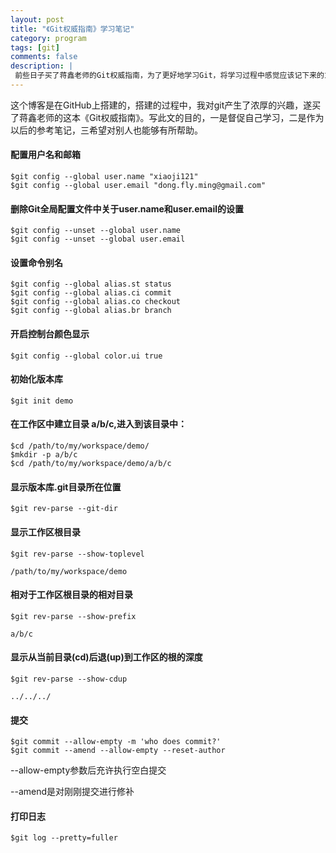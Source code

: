 ```yaml
---
layout: post
title: "《Git权威指南》学习笔记"
category: program
tags: [git]
comments: false
description: |
 前些日子买了蒋鑫老师的Git权威指南，为了更好地学习Git，将学习过程中感觉应该记下来的东西记录下来，遂成此文。此文在学习过程当中，不断更新。
---
```


这个博客是在GitHub上搭建的，搭建的过程中，我对git产生了浓厚的兴趣，遂买了蒋鑫老师的这本《Git权威指南》。写此文的目的，一是督促自己学习，二是作为以后的参考笔记，三希望对别人也能够有所帮助。

#### 配置用户名和邮箱
	
	$git config --global user.name "xiaoji121"
	$git config --global user.email "dong.fly.ming@gmail.com"

#### 删除Git全局配置文件中关于user.name和user.email的设置

	$git config --unset --global user.name
	$git config --unset --global user.email

#### 设置命令别名

	$git config --global alias.st status
	$git config --global alias.ci commit
	$git config --global alias.co checkout
	$git config --global alias.br branch

#### 开启控制台颜色显示

	$git config --global color.ui true

#### 初始化版本库

	$git init demo

#### 在工作区中建立目录 a/b/c,进入到该目录中：

	$cd /path/to/my/workspace/demo/
	$mkdir -p a/b/c
	$cd /path/to/my/workspace/demo/a/b/c

#### 显示版本库.git目录所在位置

	$git rev-parse --git-dir

#### 显示工作区根目录

	$git rev-parse --show-toplevel

	/path/to/my/workspace/demo

#### 相对于工作区根目录的相对目录

	$git rev-parse --show-prefix

	a/b/c

#### 显示从当前目录(cd)后退(up)到工作区的根的深度

	$git rev-parse --show-cdup

	../../../

#### 提交

	$git commit --allow-empty -m 'who does commit?'
	$git commit --amend --allow-empty --reset-author

--allow-empty参数后充许执行空白提交

--amend是对刚刚提交进行修补

#### 打印日志

	$git log --pretty=fuller


